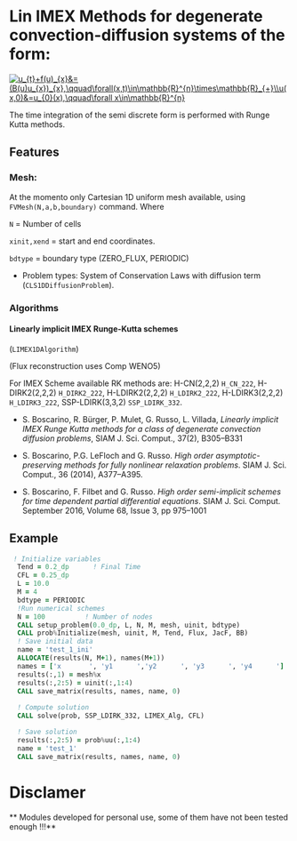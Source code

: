 # Lin IMEX Methods for degenerate convection-diffusion systems of the form:

<a href="https://www.codecogs.com/eqnedit.php?latex=u_{t}&plus;f(u)_{x}&=(B(u)u_{x})_{x},\qquad\forall(x,t)\in\mathbb{R}^{n}\times\mathbb{R}_{&plus;}\\u(x,0)&=u_{0}(x),\qquad\forall&space;x\in\mathbb{R}^{n}" target="_blank"><img src="https://latex.codecogs.com/gif.latex?u_{t}&plus;f(u)_{x}&=(B(u)u_{x})_{x},\qquad\forall(x,t)\in\mathbb{R}^{n}\times\mathbb{R}_{&plus;}\\u(x,0)&=u_{0}(x),\qquad\forall&space;x\in\mathbb{R}^{n}" title="u_{t}+f(u)_{x}&=(B(u)u_{x})_{x},\qquad\forall(x,t)\in\mathbb{R}^{n}\times\mathbb{R}_{+}\\u(x,0)&=u_{0}(x),\qquad\forall x\in\mathbb{R}^{n}" /></a>

The time integration of the semi discrete form is performed with Runge Kutta methods.

## Features
### Mesh: 
At the momento only Cartesian 1D uniform mesh available, using `FVMesh(N,a,b,boundary)` command. Where

`N` = Number of cells

`xinit,xend` = start and end coordinates.

`bdtype` = boundary type (ZERO_FLUX, PERIODIC)

* Problem types: System of Conservation Laws with diffusion term (`CLS1DDiffusionProblem`).

### Algorithms

#### Linearly implicit IMEX Runge-Kutta schemes

(`LIMEX1DAlgorithm`)

(Flux reconstruction uses Comp WENO5)

For IMEX Scheme available RK methods are: H-CN(2,2,2) `H_CN_222`, H-DIRK2(2,2,2) `H_DIRK2_222`, H-LDIRK2(2,2,2) `H_LDIRK2_222`, H-LDIRK3(2,2,2) `H_LDIRK3_222`, SSP-LDIRK(3,3,2) `SSP_LDIRK_332`.

* S. Boscarino, R. Bürger, P. Mulet, G. Russo, L. Villada, *Linearly implicit IMEX Runge Kutta methods for a class of degenerate convection diffusion problems*, SIAM J. Sci. Comput., 37(2), B305–B331

* S. Boscarino, P.G. LeFloch and G. Russo. *High order asymptotic-preserving methods for fully nonlinear relaxation problems*. SIAM J. Sci. Comput., 36 (2014), A377–A395.

* S. Boscarino, F. Filbet and G. Russo. *High order semi-implicit schemes for time dependent partial differential equations*. SIAM J. Sci. Comput. September 2016, Volume 68, Issue 3, pp 975–1001


## Example

```fortran
 ! Initialize variables
  Tend = 0.2_dp      ! Final Time
  CFL = 0.25_dp
  L = 10.0
  M = 4
  bdtype = PERIODIC
  !Run numerical schemes
  N = 100          ! Number of nodes
  CALL setup_problem(0.0_dp, L, N, M, mesh, uinit, bdtype)
  CALL prob%Initialize(mesh, uinit, M, Tend, Flux, JacF, BB)
  ! Save initial data
  name = 'test_1_ini'
  ALLOCATE(results(N, M+1), names(M+1))
  names = ['x       ', 'y1      ','y2      ', 'y3      ', 'y4      ']
  results(:,1) = mesh%x
  results(:,2:5) = uinit(:,1:4)
  CALL save_matrix(results, names, name, 0)
  
  ! Compute solution
  CALL solve(prob, SSP_LDIRK_332, LIMEX_Alg, CFL)

  ! Save solution
  results(:,2:5) = prob%uu(:,1:4)
  name = 'test_1'
  CALL save_matrix(results, names, name, 0)
```

# Disclamer
** Modules developed for personal use, some of them have not been tested enough !!!**
